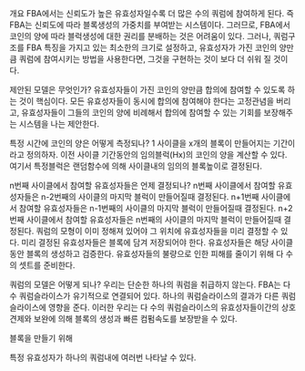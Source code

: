 개요
FBA에서는 신뢰도가 높은 유효성자일수록 더 많은 수의 쿼럼에 참여하게 된다.
즉 FBA는 신뢰도에 따라 블록생성의 가중치를 부여받는 시스템이다.
그러므로, FBA에서 코인의 양에 따라 블럭생성에 대한 권리를 분배하는 것은 어려움이 있다.
그러나, 쿼럼구조를 FBA 특징을 가지고 있는 최소한의 크기로 설정하고,
유효성자가 가진 코인의 양만큼 쿼럼에 참여시키는 방법을 사용한다면,
그것을 구현하는 것이 보다 더 쉬워 질 것이다.

제안된 모델은 무엇인가?
유효성자들이 가진 코인의 양만큼 합의에 참여할 수 있도록 하는 것이 핵심이다.
모든 유효성자들이 동시에 합의에 참여해야 한다는 고정관념을 버리고,
유효성자들이 그들의 코인의 양에 비례해서 합의에 참여할 수 있는
기회를 보장해주는 시스템을 나는 제안한다.

특정 시간에 코인의 양은 어떻게 측정되나?
1 사이클을 x개의 블록이 만들어지는 기간이라고 정의하자.
이전 사이클 기간동안의 임의블럭(Hx)의 코인의 양을 계산할 수 있다.
여기서 특정블럭은 랜덤함수에 의해 사이클내의 임의의 블록높이로 결정된다.

n번째 사이클에서 참여할 유효성자들은 언제 결정되나?
n번째 사이클에서 참여할 유효성자들은 n-2번째의 사이클의 마지막 블럭이 만들어질때 결정된다.
n+1번째 사이클에서 참여할 유효성자들은 n-1번째의 사이클의 마지막 블럭이 만들어질때 결정된다.
n+2번째 사이클에서 참여할 유효성자들은 n번째의 사이클의 마지막 블럭이 만들어질때 결정된다.
쿼럼의 모형이 이미 정해져 있어야 그 위치에 유효성자들을 미리 결정할 수 있다.
미리 결정된 유효성자들은 블록에 담겨 저장되어야 한다.
유효성자들은 해당 사이클 동안 블록의 생성하고 검증한다.
유효성자들의 불량으로 인한 피해를 줄이기 위해 다 수의 셋트를 준비한다.

쿼럼의 모델은 어떻게 되나?
우리는 단순한 하나의 쿼럼을 취급하지 않는다.
FBA는 다 수 쿼럼슬라이스가 유기적으로 연결되어 있다.
하나의 쿼럼슬라이스의 결과가 다른 쿼럼슬라이스에 영향을 준다.
이러한 우리는 다 수의 쿼럼슬라이스의 유효성자들이간의 상호견제와
보완에 의해 블록의 생성과 빠른 컴펌속도를 보장받을 수 있다.

블록을 만들기 위해

특정 유효성자가 하나의 쿼럼내에 여러번 나타날 수 있다.
